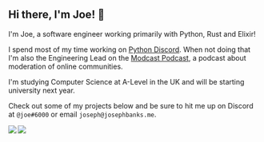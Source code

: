 ## Hi there, I'm Joe! 👋

I'm Joe, a software engineer working primarily with Python, Rust and Elixir!

I spend most of my time working on [Python Discord](https://pythondiscord.com/). When not doing that I'm also the Engineering Lead on the [Modcast Podcast](https://modpod.live/modpod-web-joe), a podcast about moderation of online communities.

I'm studying Computer Science at A-Level in the UK and will be starting university next year.

Check out some of my projects below and be sure to hit me up on Discord at `@joe#6000` or email `joseph@josephbanks.me`.

<img align="left" src="https://github-readme-stats.vercel.app/api?username=jb3&count_private=true&show_icons=true&hide_border=true"/>
<img align="left" src="https://github-readme-stats.vercel.app/api/top-langs/?username=jb3&layout=compact&card_width=250&hide_border=true"/>
